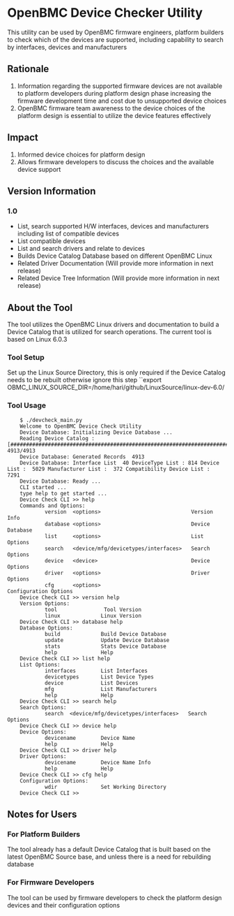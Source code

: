 # OpenBMC Device Checker Utility
 
 This utility can be used by OpenBMC firmware engineers, platform builders to check which of the devices are supported, including capability to search by interfaces, devices and manufacturers

## Rationale 
1. Information regarding the supported firmware devices are not available to platform developers during platform design phase increasing the firmware development time and cost due to unsupported device choices
2. OpenBMC firmware team awareness to the device choices of the platform design is essential to utilize the device features effectively

## Impact 
1. Informed device choices for platform design
2. Allows firmware developers to discuss the choices and the available device support 

## Version Information 

### 1.0 
- List, search supported H/W interfaces, devices and manufacturers including list of compatible devices
- List compatible devices
- List and search drivers and relate to devices
- Builds Device Catalog Database based on different OpenBMC Linux 
- Related Driver Documentation (Will provide more information in next release) 
- Related Device Tree Information (Will provide more information in next release)


## About the Tool 

The tool utilizes the OpenBMC Linux drivers and documentation to build a Device Catalog that is utilized for search operations. The current tool is based on Linux 6.0.3

### Tool Setup 

Set up the Linux Source Directory, this is only required if the Device Catalog needs to be rebuilt otherwise ignore this step
``export OBMC_LINUX_SOURCE_DIR=/home/hari/github/LinuxSource/linux-dev-6.0/

### Tool Usage 

```
    $ ./devcheck_main.py
    Welcome to OpenBMC Device Check Utility
    Device Database: Initializing Device Database ...
    Reading Device Catalog : [####################################################################################################] 4913/4913
    Device Database: Generated Records  4913
    Device Database: Interface List  40 DeviceType List : 814 Device List :  5029 Manufacturer List :  372 Compatibility Device List :  7291
    Device Database: Ready ...
    CLI started ...
    type help to get started ...
    Device Check CLI >> help
    Commands and Options:
            version  <options>                             Version Info
            database <options>                             Device Database
            list     <options>                             List Options
            search   <device/mfg/devicetypes/interfaces>   Search Options
            device   <device>                              Device Options
            driver   <options>                             Driver Options
            cfg      <options>                             Configuration Options
    Device Check CLI >> version help
    Version Options:
            tool               Tool Version
            linux             Linux Version
    Device Check CLI >> database help
    Database Options:
            build             Build Device Database
            update            Update Device Database
            stats             Stats Device Database
            help              Help
    Device Check CLI >> list help
    List Options:
            interfaces        List Interfaces
            devicetypes       List Device Types
            device            List Devices
            mfg               List Manufacturers
            help              Help
    Device Check CLI >> search help
    Search Options:
            search  <device/mfg/devicetypes/interfaces>   Search Options
    Device Check CLI >> device help
    Device Options:
            devicename        Device Name
            help              Help
    Device Check CLI >> driver help
    Driver Options:
            devicename        Device Name Info
            help              Help
    Device Check CLI >> cfg help
    Configuration Options:
            wdir              Set Working Directory
    Device Check CLI >>

```

## Notes for Users 

### For Platform Builders 
The tool already has a default Device Catalog that is built based on the latest OpenBMC Source base, and unless there is a need for rebuilding database 

### For Firmware Developers 
The tool can be used by firmware developers to check the platform design devices and their configuration options




 

